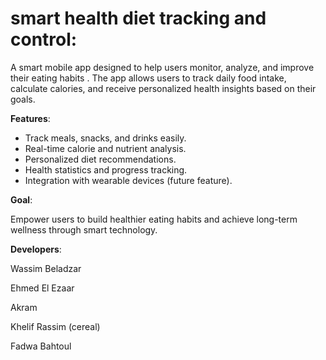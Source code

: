 # smart health diet tracking and control:
A smart mobile app designed to help users monitor, analyze, and improve their eating habits . 
The app allows users to track daily food intake, calculate calories, and receive personalized health insights based on their goals.

**Features**:

- Track meals, snacks, and drinks easily.  
- Real-time calorie and nutrient analysis.  
- Personalized diet recommendations.  
- Health statistics and progress tracking.  
- Integration with wearable devices (future feature).

**Goal**:

Empower users to build healthier eating habits and achieve long-term wellness through smart technology.

**Developers**:

Wassim Beladzar

Ehmed El Ezaar

Akram 

Khelif Rassim (cereal)

Fadwa Bahtoul
